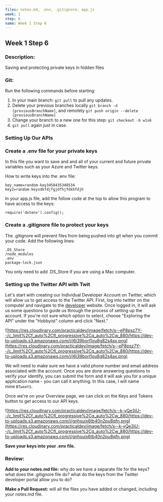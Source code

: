 ```yaml
---
files: notes.md, .env, .gitignore, app.js
week: 1
step: 6
name: Week 1 Step 6
---
```


## Week 1 Step 6

### Description:
Saving and protecting private keys in hidden files

### Git:

Run the following commands before starting:
1. In your main branch: `git pull` to pull any updates.
2. Delete your previous branches locally `git branch -d [previousBranchName]`, and remotely `git push origin --delete [previousBranchName]`
3. Change your branch to a new one for this step: `git checkout -b w1s6`
4. `git pull` again just in case.


### Setting Up Our APIs

### Create a .env file for your private keys

In this file you want to save and and all of your current and future private variables such as your Azure and Twitter keys.

How to write keys into the .env file:

```
key_name=random-key3458435348534
key2=random-keysdkfdjfgjdfhjfdkhfdjh
```

In your app.js file, add the follow code at the top to allow this program to have access to the keys:

```
require('dotenv').config();
```

### Create a .gitignore file to protect your keys

The .gitignore will prevent files from being pushed into git when you commit your code. Add the following lines:

```
.DS_Store
/node_modules
.env
package-lock.json
```

You only need to add .DS_Store if you are using a Mac computer.

### Setting up the Twitter API with Twit

Let's start with creating our Individual Developer Account on Twitter, which will allow us to get access to the Twitter API. First, log into twitter on the computer and navigate to the [developer](https://developer.twitter.com/en/application/use-case) website. Once logged in, it will ask us some questions to guide us through the process of setting up the account. If you're not sure which option to select, choose "Exploring the API" under the "Hobbyist" column and click "Next."

![https://res.cloudinary.com/practicaldev/image/fetch/s--eP8psz7Y--/c_limit%2Cf_auto%2Cfl_progressive%2Cq_auto%2Cw_880/https://dev-to-uploads.s3.amazonaws.com/i/j6i39borl1ou8g82s4ax.png](https://res.cloudinary.com/practicaldev/image/fetch/s--eP8psz7Y--/c_limit%2Cf_auto%2Cfl_progressive%2Cq_auto%2Cw_880/https://dev-to-uploads.s3.amazonaws.com/i/j6i39borl1ou8g82s4ax.png)

We will need to make sure we have a valid phone number and email address associated with the account. Once you are done answering questions to verify your identify, you can submit the form and it will ask you for a unique application name - you can call it anything. In this case, I will name mine `BTweetS`.

Once we're on your Overview page, we can click on the Keys and Tokens button to get access to our API keys.

![https://res.cloudinary.com/practicaldev/image/fetch/s--k-yQe3iU--/c_limit%2Cf_auto%2Cfl_progressive%2Cq_auto%2Cw_880/https://dev-to-uploads.s3.amazonaws.com/i/gnhsuix6tb40n2pu8qfn.png](https://res.cloudinary.com/practicaldev/image/fetch/s--k-yQe3iU--/c_limit%2Cf_auto%2Cfl_progressive%2Cq_auto%2Cw_880/https://dev-to-uploads.s3.amazonaws.com/i/gnhsuix6tb40n2pu8qfn.png)

**Save your keys into your .env file.**

### Review:

**Add to your notes.md file:** why do we have a separate file for the keys? what does the .gitignore file do? what do the keys from the Twitter developer portal allow you to do?

**Make a Pull Request:** will all the files you have added or changed, including your notes.md file.
